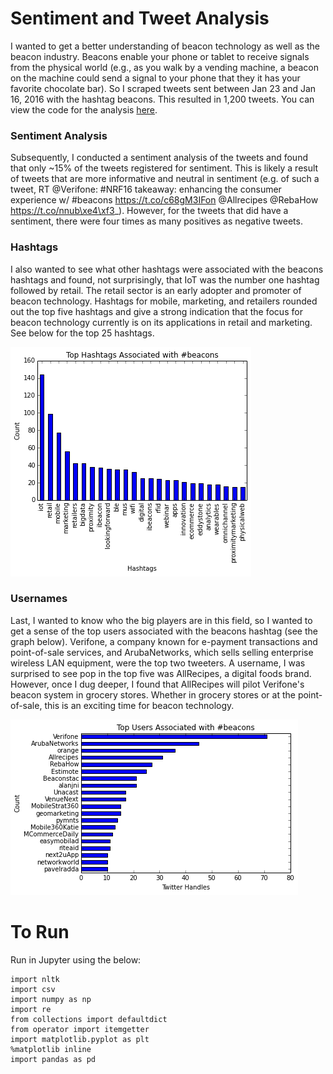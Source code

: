 # Sentiment and Tweet Analysis

I wanted to get a better understanding of beacon technology as well as the beacon industry. Beacons enable your phone or tablet to receive signals from the physical world (e.g., as you walk by a vending machine, a beacon on the machine could send a signal to your phone that they it has your favorite chocolate bar). So I scraped tweets sent between Jan 23 and Jan 16, 2016 with the hashtag beacons. This resulted in 1,200 tweets. You can view the code for the analysis [here](link).

### Sentiment Analysis
Subsequently, I conducted a sentiment analysis of the tweets and found that only ~15% of the tweets registered for sentiment. This is likely a result of tweets that are more informative and neutral in sentiment (e.g. of such a tweet, RT @Verifone: #NRF16 takeaway: enhancing the consumer experience w/ #beacons https://t.co/c68gM3IFon @Allrecipes @RebaHow https://t.co/nnub\xe4\xf3_). However, for the tweets that did have a sentiment, there were four times as many positives as negative tweets.

### Hashtags
I also wanted to see what other hashtags were associated with the beacons hashtags and found, not surprisingly, that IoT was the number one hashtag followed by retail. The retail sector is an early adopter and promoter of beacon technology. Hashtags for mobile, marketing, and retailers rounded out the top five hashtags and give a strong indication that the focus for beacon technology currently is on its applications in retail and marketing. See below for the top 25 hashtags.

![alt tag](graphs/beacons_hashtags.png)

### Usernames
Last, I wanted to know who the big players are in this field, so I wanted to get a sense of the top users associated with the beacons hashtag (see the graph below). Verifone, a company known for e-payment transactions and point-of-sale services, and ArubaNetworks, which sells selling enterprise wireless LAN equipment, were the top two tweeters. A username, I was surprised to see pop in the top five was AllRecipes, a digital foods brand. However, once I dug deeper, I found that AllRecipes will pilot Verifone's beacon system in grocery stores. Whether in grocery stores or at the point-of-sale, this is an exciting time for beacon technology.

![alt tag](graphs/beacons_usernames.png)

# To Run

Run in Jupyter using the below:

```
import nltk
import csv
import numpy as np
import re
from collections import defaultdict
from operator import itemgetter
import matplotlib.pyplot as plt
%matplotlib inline
import pandas as pd
```